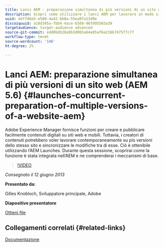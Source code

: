 ```yaml
---
title: Lanci AEM - preparazione simultanea di più versioni di un sito web (AEM 5.6)
description: Scopri come utilizzare i lanci AEM per lavorare in modo simultaneo su più versioni dello stesso sito e sincronizzare le modifiche tra di esse. Scopri come AEM Launches è stato integrato nell’AEM e i suoi meccanismi di base.
uuid: ebff46e5-e580-4a42-bb8a-55ea0fa13d9e
discoiquuid: a18d345a-fbb4-4ace-b569-96fd95503a39
targetaudience: target-audience advanced
source-git-commit: edd0bdb28a9b3d065a64a95af6a216b747577c77
workflow-type: tm+mt
source-wordcount: '146'
ht-degree: 2%

---
```


# Lanci AEM: preparazione simultanea di più versioni di un sito web (AEM 5.6) {#launches-concurrent-preparation-of-multiple-versions-of-a-website-aem}

Adobe Experience Manager fornisce funzioni per creare e pubblicare facilmente contenuti digitali su siti web e mobili. Tuttavia, i creatori di contenuti potrebbero voler lavorare contemporaneamente su più versioni dello stesso sito e sincronizzare le modifiche tra di esse. Ciò è ottenibile utilizzando l’AEM Launches. Durante questa sessione, scoprirai come la funzione è stata integrata nell’AEM e ne comprenderai i meccanismi di base.

>[!VIDEO](https://video.tv.adobe.com/v/19579/?quality=9)

*Consegnato il 12 giugno 2013*

**Presentato da:**

Gilles Knobloch, Sviluppatore principale, Adobe

**Diapositive presentatore**

[Ottieni file](assets/2013-06-12-launches-cqgems.pdf)

## Collegamenti correlati {#related-links}

[Documentazione](http://docs.adobe.com/docs/en/cq/current/wcm/launches.html)

<!--
[Get back to the Overview](https://helpx.adobe.com/experience-manager/kt/eseminars/gems/aem-index.html)
-->
